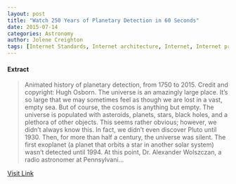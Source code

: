 ```yaml
---
layout: post
title: "Watch 250 Years of Planetary Detection in 60 Seconds"
date: 2015-07-14
categories: Astronomy
author: Jolene Creighton
tags: [Internet Standards, Internet architecture, Internet, Internet protocols, IT infrastructure, Communications protocols, Networking standards, Cyberspace, Network protocols, Computer networking]
---
```





#### Extract
>Animated history of planetary detection, from 1750 to 2015. Credit and copyright: Hugh Osborn.
The universe is an amazingly large place. It&#8217;s so large that we may sometimes feel as though we are lost in a vast, empty sea. But of course, the cosmos is anything but empty. The universe is populated with asteroids, planets, stars, black holes, and a plethora of other objects. This seems rather obvious; however, we didn&#8217;t always know this. In fact, we didn&#8217;t even discover Pluto until 1930. Then, for more than half a century, the universe was silent.
The first exoplanet (a planet that orbits a star in another solar system) wasn&#8217;t detected until 1994. At this point, Dr. Alexander Wolszczan, a radio astronomer at Pennsylvani...



[Visit Link](http://www.fromquarkstoquasars.com/watch-250-years-planetary-detection-60-seconds/)


